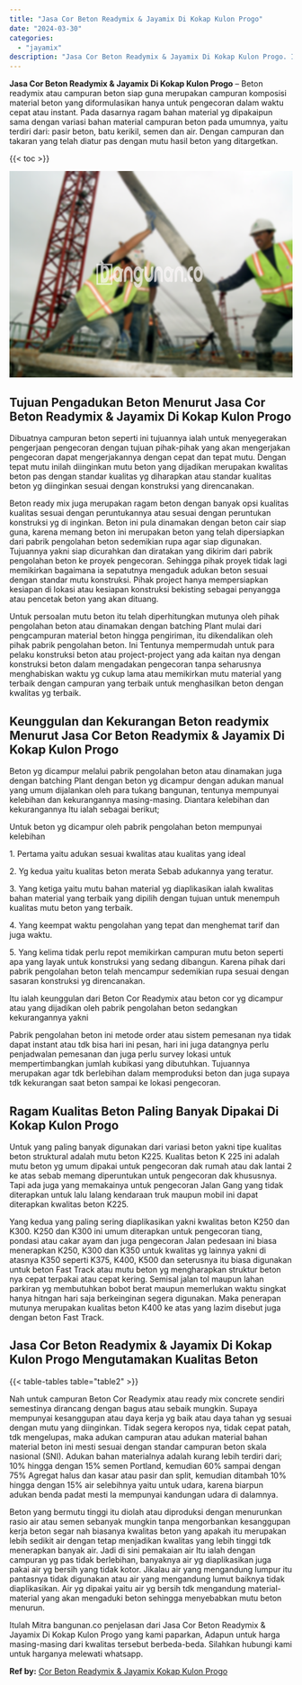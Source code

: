 ```yaml
---
title: "Jasa Cor Beton Readymix & Jayamix Di Kokap Kulon Progo"
date: "2024-03-30"
categories: 
  - "jayamix"
description: "Jasa Cor Beton Readymix & Jayamix Di Kokap Kulon Progo. Itulah Mitra bangunan.co penjelasan dari Jasa Cor Beton Readymix & Jayamix Di Kokap Kulon Progo yang..."
---
```


**Jasa Cor Beton Readymix & Jayamix Di Kokap Kulon Progo** – Beton readymix atau campuran beton siap guna merupakan campuran komposisi material beton yang diformulasikan hanya untuk pengecoran dalam waktu cepat atau instant. Pada dasarnya ragam bahan material yg dipakaipun sama dengan variasi bahan material campuran beton pada umumnya, yaitu terdiri dari: pasir beton, batu kerikil, semen dan air. Dengan campuran dan takaran yang telah diatur pas dengan mutu hasil beton yang ditargetkan.

{{< toc >}}

![Jasa Cor Beton Readymix & Jayamix Di Kokap Kulon Progo](/images/jasa-cor-readymix-26.png)

## Tujuan Pengadukan Beton Menurut Jasa Cor Beton Readymix & Jayamix Di Kokap Kulon Progo

Dibuatnya campuran beton seperti ini tujuannya ialah untuk menyegerakan pengerjaan pengecoran dengan tujuan pihak-pihak yang akan mengerjakan pengecoran dapat mengerjakannya dengan cepat dan tepat mutu. Dengan tepat mutu inilah diinginkan mutu beton yang dijadikan merupakan kwalitas beton pas dengan standar kualitas yg diharapkan atau standar kualitas beton yg diinginkan sesuai dengan konstruksi yang direncanakan.

Beton ready mix juga merupakan ragam beton dengan banyak opsi kualitas kualitas sesuai dengan peruntukannya atau sesuai dengan peruntukan konstruksi yg di inginkan. Beton ini pula dinamakan dengan beton cair siap guna, karena memang beton ini merupakan beton yang telah dipersiapkan dari pabrik pengolahan beton sedemikian rupa agar siap digunakan. Tujuannya yakni siap dicurahkan dan diratakan yang dikirim dari pabrik pengolahan beton ke proyek pengecoran. Sehingga pihak proyek tidak lagi memikirkan bagaimana ia sepatutnya mengaduk adukan beton sesuai dengan standar mutu konstruksi. Pihak project hanya mempersiapkan kesiapan di lokasi atau kesiapan konstruksi bekisting sebagai penyangga atau pencetak beton yang akan dituang.

Untuk persoalan mutu beton itu telah diperhitungkan mutunya oleh pihak pengolahan beton atau dinamakan dengan batching Plant mulai dari pengcampuran material beton hingga pengiriman, itu dikendalikan oleh pihak pabrik pengolahan beton. Ini Tentunya mempermudah untuk para pelaku konstruksi beton atau project-project yang ada kaitan nya dengan konstruksi beton dalam mengadakan pengecoran tanpa seharusnya menghabiskan waktu yg cukup lama atau memikirkan mutu material yang terbaik dengan campuran yang terbaik untuk menghasilkan beton dengan kwalitas yg terbaik.

## Keunggulan dan Kekurangan Beton readymix Menurut Jasa Cor Beton Readymix & Jayamix Di Kokap Kulon Progo

Beton yg dicampur melalui pabrik pengolahan beton atau dinamakan juga dengan batching Plant dengan beton yg dicampur dengan adukan manual yang umum dijalankan oleh para tukang bangunan, tentunya mempunyai kelebihan dan kekurangannya masing-masing. Diantara kelebihan dan kekurangannya Itu ialah sebagai berikut;

Untuk beton yg dicampur oleh pabrik pengolahan beton mempunyai kelebihan

1\. Pertama yaitu adukan sesuai kwalitas atau kualitas yang ideal

2\. Yg kedua yaitu kualitas beton merata Sebab adukannya yang teratur.

3\. Yang ketiga yaitu mutu bahan material yg diaplikasikan ialah kwalitas bahan material yang terbaik yang dipilih dengan tujuan untuk menempuh kualitas mutu beton yang terbaik.

4\. Yang keempat waktu pengolahan yang tepat dan menghemat tarif dan juga waktu.

5\. Yang kelima tidak perlu repot memikirkan campuran mutu beton seperti apa yang layak untuk konstruksi yang sedang dibangun. Karena pihak dari pabrik pengolahan beton telah mencampur sedemikian rupa sesuai dengan sasaran konstruksi yg direncanakan.

Itu ialah keunggulan dari Beton Cor Readymix atau beton cor yg dicampur atau yang dijadikan oleh pabrik pengolahan beton sedangkan kekurangannya yakni

Pabrik pengolahan beton ini metode order atau sistem pemesanan nya tidak dapat instant atau tdk bisa hari ini pesan, hari ini juga datangnya perlu penjadwalan pemesanan dan juga perlu survey lokasi untuk mempertimbangkan jumlah kubikasi yang dibutuhkan. Tujuannya merupakan agar tdk berlebihan dalam memproduksi beton dan juga supaya tdk kekurangan saat beton sampai ke lokasi pengecoran.

## Ragam Kualitas Beton Paling Banyak Dipakai Di Kokap Kulon Progo

Untuk yang paling banyak digunakan dari variasi beton yakni tipe kualitas beton struktural adalah mutu beton K225. Kualitas beton K 225 ini adalah mutu beton yg umum dipakai untuk pengecoran dak rumah atau dak lantai 2 ke atas sebab memang diperuntukan untuk pengecoran dak khususnya. Tapi ada juga yang memakainya untuk pengecoran Jalan Gang yang tidak diterapkan untuk lalu lalang kendaraan truk maupun mobil ini dapat diterapkan kwalitas beton K225.

Yang kedua yang paling sering diaplikasikan yakni kwalitas beton K250 dan K300. K250 dan K300 ini umum diterapkan untuk pengecoran tiang, pondasi atau cakar ayam dan juga pengecoran Jalan pedesaan ini biasa menerapkan K250, K300 dan K350 untuk kwalitas yg lainnya yakni di atasnya K350 seperti K375, K400, K500 dan seterusnya itu biasa digunakan untuk beton Fast Track atau mutu beton yg mengharapkan struktur beton nya cepat terpakai atau cepat kering. Semisal jalan tol maupun lahan parkiran yg membutuhkan bobot berat maupun memerlukan waktu singkat hanya hitngan hari saja berkeinginan segera digunakan. Maka penerapan mutunya merupakan kualitas beton K400 ke atas yang lazim disebut juga dengan beton Fast Track.

## Jasa Cor Beton Readymix & Jayamix Di Kokap Kulon Progo Mengutamakan Kualitas Beton

{{< table-tables table="table2" >}}

Nah untuk campuran Beton Cor Readymix atau ready mix concrete sendiri semestinya dirancang dengan bagus atau sebaik mungkin. Supaya mempunyai kesanggupan atau daya kerja yg baik atau daya tahan yg sesuai dengan mutu yang diinginkan. Tidak segera keropos nya, tidak cepat patah, tdk mengelupas, maka adukan campuran atau adukan material bahan material beton ini mesti sesuai dengan standar campuran beton skala nasional (SNI). Adukan bahan materialnya adalah kurang lebih terdiri dari; 10% hingga dengan 15% semen Portland, kemudian 60% sampai dengan 75% Agregat halus dan kasar atau pasir dan split, kemudian ditambah 10% hingga dengan 15% air selebihnya yaitu untuk udara, karena biarpun adukan benda padat mesti Ia mempunyai kandungan udara di dalamnya.

Beton yang bermutu tinggi itu diolah atau diproduksi dengan menurunkan rasio air atau semen sebanyak mungkin tanpa mengorbankan kesanggupan kerja beton segar nah biasanya kwalitas beton yang apakah itu merupakan lebih sedikit air dengan tetap menjadikan kwalitas yang lebih tinggi tdk menerapkan banyak air. Jadi di sini pemakaian air Itu ialah dengan campuran yg pas tidak berlebihan, banyaknya air yg diaplikasikan juga pakai air yg bersih yang tidak kotor. Jikalau air yang mengandung lumpur itu pantasnya tidak digunakan atau air yang mengandung lumut baiknya tidak diaplikasikan. Air yg dipakai yaitu air yg bersih tdk mengandung material-material yang akan mengaduki beton sehingga menyebabkan mutu beton menurun.

Itulah Mitra bangunan.co penjelasan dari Jasa Cor Beton Readymix & Jayamix Di Kokap Kulon Progo yang kami paparkan, Adapun untuk harga masing-masing dari kwalitas tersebut berbeda-beda. Silahkan hubungi kami untuk harganya melewati whatsapp.

**Ref by:** [Cor Beton Readymix & Jayamix Kokap Kulon Progo](https://id.wikipedia.org/wiki/Cor)
